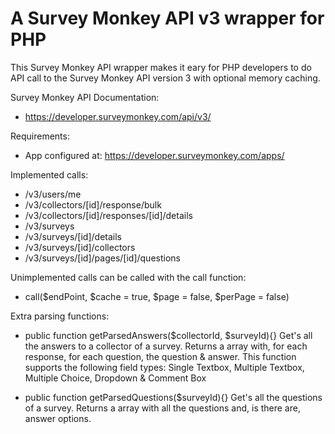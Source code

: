 A Survey Monkey API v3 wrapper for PHP
==============================

This Survey Monkey API wrapper makes it eary for PHP developers to do API call to the Survey Monkey API version 3 with optional memory caching.

Survey Monkey API Documentation:
- https://developer.surveymonkey.com/api/v3/

Requirements:
- App configured at: https://developer.surveymonkey.com/apps/

Implemented calls:
- /v3/users/me
- /v3/collectors/[id]/response/bulk
- /v3/collectors/[id]/responses/[id]/details
- /v3/surveys
- /v3/surveys/[id]/details
- /v3/surveys/[id]/collectors
- /v3/surveys/[id]/pages/[id]/questions

Unimplemented calls can be called with the call function:
- call($endPoint, $cache = true, $page = false, $perPage = false)

Extra parsing functions:
- public function getParsedAnswers($collectorId, $surveyId){}
Get's all the answers to a collector of a survey. Returns a array with, for each response, for each question, the question & answer. This function supports the following field types: Single Textbox, Multiple Textbox, Multiple Choice, Dropdown & Comment Box

- public function getParsedQuestions($surveyId){}
Get's all the questions of a survey. Returns a array with all the questions and, is there are, answer options.
